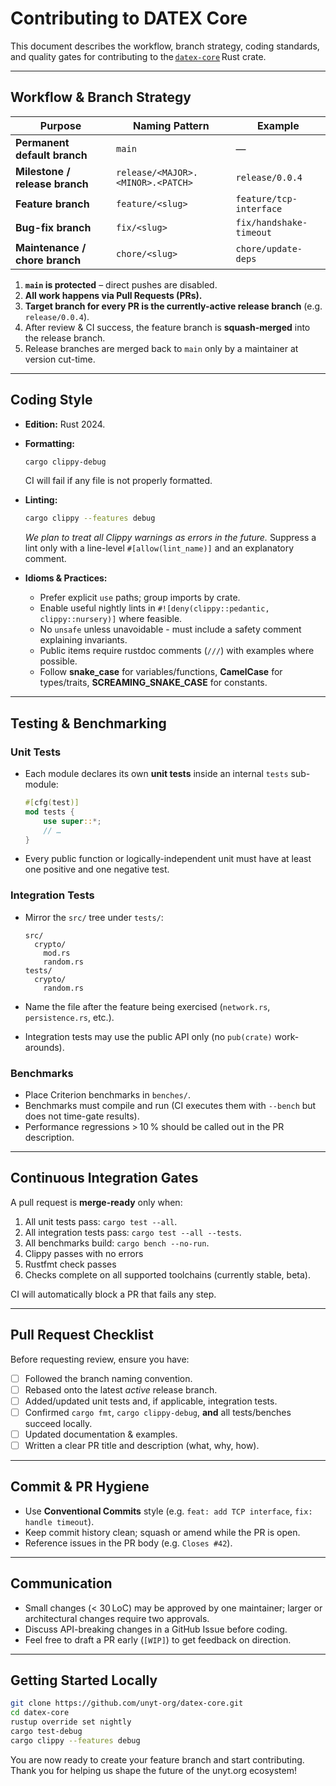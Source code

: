 # Contributing to **DATEX Core**

This document describes the workflow, branch strategy, coding standards, and quality gates for contributing to the [`datex-core`](https://github.com/unyt-org/datex-core) Rust crate.

---

## Workflow & Branch Strategy

| Purpose                        | Naming Pattern                    | Example                 |
| ------------------------------ | --------------------------------- | ----------------------- |
| **Permanent default branch**   | `main`                            | —                       |
| **Milestone / release branch** | `release/<MAJOR>.<MINOR>.<PATCH>` | `release/0.0.4`         |
| **Feature branch**             | `feature/<slug>`                  | `feature/tcp-interface` |
| **Bug-fix branch**             | `fix/<slug>`                      | `fix/handshake-timeout` |
| **Maintenance / chore branch** | `chore/<slug>`                    | `chore/update-deps`     |

1. **`main` is protected** – direct pushes are disabled.
2. **All work happens via Pull Requests (PRs).**
3. **Target branch for every PR is the currently-active release branch** (e.g. `release/0.0.4`).
4. After review & CI success, the feature branch is **squash-merged** into the release branch.
5. Release branches are merged back to `main` only by a maintainer at version cut-time.

---

## Coding Style

* **Edition:** Rust 2024.

* **Formatting:**

  ```bash
  cargo clippy-debug
  ```

  CI will fail if any file is not properly formatted.

* **Linting:**

  ```bash
  cargo clippy --features debug
  ```

  *We plan to treat all Clippy warnings as errors in the future.* Suppress a lint only with a line-level `#[allow(lint_name)]` and an explanatory comment.

* **Idioms & Practices:**

  * Prefer explicit `use` paths; group imports by crate.
  * Enable useful nightly lints in `#![deny(clippy::pedantic, clippy::nursery)]` where feasible.
  * No `unsafe` unless unavoidable - must include a safety comment explaining invariants.
  * Public items require rustdoc comments (`///`) with examples where possible.
  * Follow **snake\_case** for variables/functions, **CamelCase** for types/traits, **SCREAMING\_SNAKE\_CASE** for constants.

---

## Testing & Benchmarking

### Unit Tests

* Each module declares its own **unit tests** inside an internal `tests` sub-module:

  ```rust
  #[cfg(test)]
  mod tests {
      use super::*;
      // …
  }
  ```

* Every public function or logically-independent unit must have at least one positive and one negative test.

### Integration Tests

* Mirror the `src/` tree under `tests/`:

  ```
  src/
    crypto/
      mod.rs
      random.rs
  tests/
    crypto/
      random.rs
  ```

* Name the file after the feature being exercised (`network.rs`, `persistence.rs`, etc.).

* Integration tests may use the public API only (no `pub(crate)` work-arounds).

### Benchmarks

* Place Criterion benchmarks in `benches/`.
* Benchmarks must compile and run (CI executes them with `--bench` but does not time-gate results).
* Performance regressions > 10 % should be called out in the PR description.

---

## Continuous Integration Gates

A pull request is **merge-ready** only when:

1. All unit tests pass: `cargo test --all`.
2. All integration tests pass: `cargo test --all --tests`.
3. All benchmarks build: `cargo bench --no-run`.
4. Clippy passes with no errors
5. Rustfmt check passes
6. Checks complete on all supported toolchains (currently stable, beta).

CI will automatically block a PR that fails any step.

---

## Pull Request Checklist

Before requesting review, ensure you have:

* [ ] Followed the branch naming convention.
* [ ] Rebased onto the latest *active* release branch.
* [ ] Added/updated unit tests and, if applicable, integration tests.
* [ ] Confirmed `cargo fmt`, `cargo clippy-debug`, **and** all tests/benches succeed locally.
* [ ] Updated documentation & examples.
* [ ] Written a clear PR title and description (what, why, how).

---

## Commit & PR Hygiene

* Use **Conventional Commits** style (e.g. `feat: add TCP interface`, `fix: handle timeout`).
* Keep commit history clean; squash or amend while the PR is open.
* Reference issues in the PR body (e.g. `Closes #42`).

---

## Communication

* Small changes (< 30 LoC) may be approved by one maintainer; larger or architectural changes require two approvals.
* Discuss API-breaking changes in a GitHub Issue before coding.
* Feel free to draft a PR early (`[WIP]`) to get feedback on direction.

---

## Getting Started Locally

```bash
git clone https://github.com/unyt-org/datex-core.git
cd datex-core
rustup override set nightly
cargo test-debug
cargo clippy --features debug
```

You are now ready to create your feature branch and start contributing.
Thank you for helping us shape the future of the unyt.org ecosystem!
